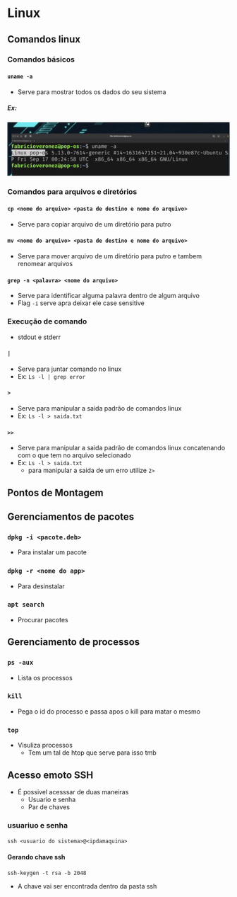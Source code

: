 # Linux 

## Comandos linux

### Comandos básicos

#### `uname -a` 
  - Serve para mostrar todos os dados do seu sistema 
##### Ex:
   ![alt text](image.png) 

### Comandos para arquivos e diretórios 

#### `cp <nome do arquivo> <pasta de destino e nome do arquivo>` 
  - Serve para copiar arquivo de um diretório para putro  
#### `mv <nome do arquivo> <pasta de destino e nome do arquivo>` 
  - Serve para mover arquivo de um diretório para putro e tambem renomear arquivos 
#### `grep -n <palavra> <nome do arquivo>` 
  - Serve para identificar alguma palavra dentro de algum arquivo 
  - Flag `-i` serve apra deixar ele case sensitive

### Execução de comando 


- stdout e stderr
#### `|` 

- Serve para juntar comando no linux 
- Ex: `Ls -l | grep error`

#### `>` 

- Serve para manipular a saida padrão de comandos linux
- Ex: `Ls -l > saida.txt`

#### `>>` 

- Serve para manipular a saida padrão de comandos linux concatenando com o que tem no arquivo selecionado
- Ex: `Ls -l > saida.txt`
  - para manipular a saida de um erro utilize `2>`

## Pontos de Montagem

## Gerenciamentos de pacotes 

### `dpkg -i <pacote.deb>`
  - Para instalar um pacote 
### `dpkg -r <nome do app>`
  - Para desinstalar
### `apt search`
  - Procurar pacotes 

## Gerenciamento de processos
### `ps -aux`
- Lista os processos 
### `kill`
- Pega o id do processo e passa apos o kill para matar o mesmo 
### `top`
- Visuliza processos 
  - Tem um tal de htop que serve para isso tmb 

## Acesso emoto SSH 
- É possivel acesssar de duas maneiras 
  - Usuario e senha 
  - Par de chaves
### usuariuo e senha 
`ssh <usuario do sistema>@<ipdamaquina>` 

#### Gerando chave ssh 
`ssh-keygen -t rsa -b 2048`
- A chave vai ser encontrada dentro da pasta ssh 